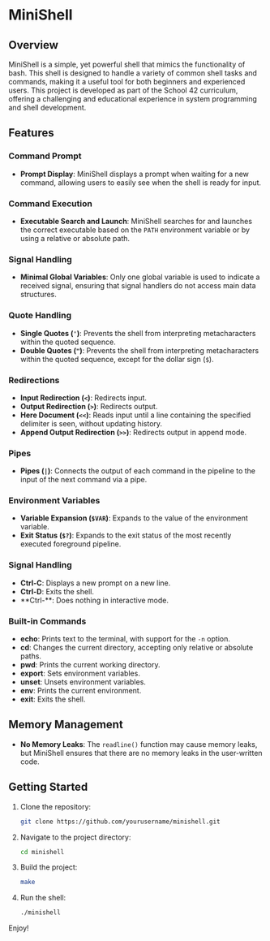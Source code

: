 # MiniShell

## Overview
MiniShell is a simple, yet powerful shell that mimics the functionality of bash. This shell is designed to handle a variety of common shell tasks and commands, making it a useful tool for both beginners and experienced users. This project is developed as part of the School 42 curriculum, offering a challenging and educational experience in system programming and shell development.

## Features

### Command Prompt
- **Prompt Display**: MiniShell displays a prompt when waiting for a new command, allowing users to easily see when the shell is ready for input.

### Command Execution
- **Executable Search and Launch**: MiniShell searches for and launches the correct executable based on the `PATH` environment variable or by using a relative or absolute path.

### Signal Handling
- **Minimal Global Variables**: Only one global variable is used to indicate a received signal, ensuring that signal handlers do not access main data structures.

### Quote Handling
- **Single Quotes (`'`)**: Prevents the shell from interpreting metacharacters within the quoted sequence.
- **Double Quotes (`"`)**: Prevents the shell from interpreting metacharacters within the quoted sequence, except for the dollar sign (`$`).

### Redirections
- **Input Redirection (`<`)**: Redirects input.
- **Output Redirection (`>`)**: Redirects output.
- **Here Document (`<<`)**: Reads input until a line containing the specified delimiter is seen, without updating history.
- **Append Output Redirection (`>>`)**: Redirects output in append mode.

### Pipes
- **Pipes (`|`)**: Connects the output of each command in the pipeline to the input of the next command via a pipe.

### Environment Variables
- **Variable Expansion (`$VAR`)**: Expands to the value of the environment variable.
- **Exit Status (`$?`)**: Expands to the exit status of the most recently executed foreground pipeline.

### Signal Handling
- **Ctrl-C**: Displays a new prompt on a new line.
- **Ctrl-D**: Exits the shell.
- **Ctrl-\**: Does nothing in interactive mode.

### Built-in Commands
- **echo**: Prints text to the terminal, with support for the `-n` option.
- **cd**: Changes the current directory, accepting only relative or absolute paths.
- **pwd**: Prints the current working directory.
- **export**: Sets environment variables.
- **unset**: Unsets environment variables.
- **env**: Prints the current environment.
- **exit**: Exits the shell.

## Memory Management
- **No Memory Leaks**: The `readline()` function may cause memory leaks, but MiniShell ensures that there are no memory leaks in the user-written code.

## Getting Started
1. Clone the repository:
   ```bash
   git clone https://github.com/yourusername/minishell.git
2. Navigate to the project directory:
   ```bash
   cd minishell
3. Build the project:
   ```bash
   make
4. Run the shell:
   ```bash
   ./minishell

Enjoy!

